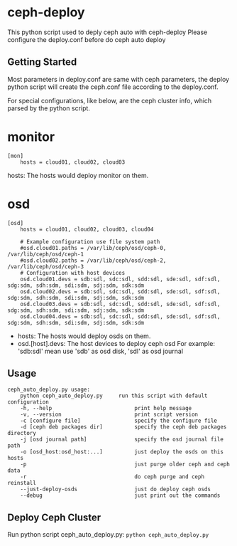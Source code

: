 # ceph-deploy

This python script used to deply ceph auto with ceph-deploy
Please configure the deploy.conf before do ceph auto deploy

## Getting Started
Most parameters in deploy.conf are same with ceph parameters, the deploy python
script will create the ceph.conf file according to the deploy.conf.

For special configurations, like below, are the ceph cluster info, which parsed 
by the python script.

# monitor

```
[mon]
    hosts = cloud01, cloud02, cloud03
```

hosts: The hosts would deploy monitor on them.

# osd

```
[osd]
    hosts = cloud01, cloud02, cloud03, cloud04

    # Example configuration use file system path
    #osd.cloud01.paths = /var/lib/ceph/osd/ceph-0, /var/lib/ceph/osd/ceph-1
    #osd.cloud02.paths = /var/lib/ceph/osd/ceph-2, /var/lib/ceph/osd/ceph-3
    # Configuration with host devices
    osd.cloud01.devs = sdb:sdl, sdc:sdl, sdd:sdl, sde:sdl, sdf:sdl, sdg:sdm, sdh:sdm, sdi:sdm, sdj:sdm, sdk:sdm
    osd.cloud02.devs = sdb:sdl, sdc:sdl, sdd:sdl, sde:sdl, sdf:sdl, sdg:sdm, sdh:sdm, sdi:sdm, sdj:sdm, sdk:sdm
    osd.cloud03.devs = sdb:sdl, sdc:sdl, sdd:sdl, sde:sdl, sdf:sdl, sdg:sdm, sdh:sdm, sdi:sdm, sdj:sdm, sdk:sdm
    osd.cloud04.devs = sdb:sdl, sdc:sdl, sdd:sdl, sde:sdl, sdf:sdl, sdg:sdm, sdh:sdm, sdi:sdm, sdj:sdm, sdk:sdm
```

- hosts: The hosts would deploy osds on them.
- osd.[host].devs: The host devices to deploy ceph osd
    For example: 'sdb:sdl' mean use 'sdb' as osd disk, 'sdl' as osd journal

## Usage

```
ceph_auto_deploy.py usage:
    python ceph_auto_deploy.py     run this script with default configuration
    -h, --help                          print help message
    -v, --version                       print script version
    -c [configure file]                 specify the configure file
    -d [ceph deb packages dir]          specify the ceph deb packages directory
    -j [osd journal path]               specify the osd journal file path
    -o [osd_host:osd_host:...]          just deploy the osds on this hosts
    -p                                  just purge older ceph and ceph data
    -r                                  do ceph purge and ceph reinstall
    --just-deploy-osds                  just do deploy ceph osds
    --debug                             just print out the commands
```

## Deploy Ceph Cluster

Run python script ceph_auto_deploy.py: `python ceph_auto_deploy.py`
